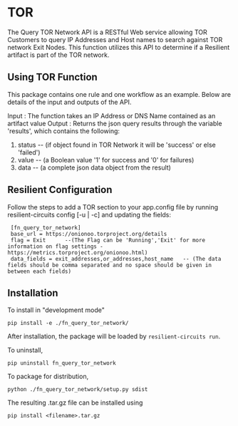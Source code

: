 # TOR

The Query TOR Network API is a RESTful Web service allowing TOR Customers to query IP Addresses and Host names to search against TOR network Exit Nodes. This function utilizes this API to determine if a Resilient artifact is part of the TOR network.

## Using TOR Function
This package contains one rule and one workflow as an example.
Below are details of the input and outputs of the API.

Input : The function takes an IP Address or DNS Name contained as an artifact value
Output : Returns the json query results through the variable 'results', which contains the following:

1. status -- (if object found in TOR Network it will be 'success' or else 'failed')
2. value  -- (a Boolean value '1' for success and '0' for failures)
3. data   -- (a complete json data object from the result)

## Resilient Configuration

Follow the steps to add a TOR section to your app.config file by running resilient-circuits config [-u | -c] and updating the fields:

     [fn_query_tor_network]
     base_url = https://onionoo.torproject.org/details
     flag = Exit      --(The Flag can be 'Running','Exit' for more information on flag settings - https://metrics.torproject.org/onionoo.html)
     data_fields = exit_addresses,or_addresses,host_name   -- (The data fields should be comma separated and no space should be given in between each fields)

## Installation

To install in "development mode"

    pip install -e ./fn_query_tor_network/

After installation, the package will be loaded by `resilient-circuits run`.


To uninstall,

    pip uninstall fn_query_tor_network


To package for distribution,

    python ./fn_query_tor_network/setup.py sdist

The resulting .tar.gz file can be installed using

    pip install <filename>.tar.gz
